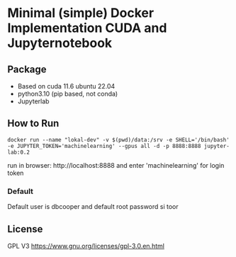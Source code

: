 # Minimal (simple) Docker Implementation CUDA and Jupyternotebook
## Package
- Based on cuda 11.6 ubuntu 22.04
- python3.10 (pip based, not conda)
- Jupyterlab

## How to Run
```
docker run --name "lokal-dev" -v $(pwd)/data:/srv -e SHELL='/bin/bash' -e JUPYTER_TOKEN='machinelearning' --gpus all -d -p 8888:8888 jupyter-lab:0.2
```
run in browser:
http://localhost:8888 and enter 'machinelearning' for login token

### Default
Default user is dbcooper and default root password si toor

## License
GPL V3 https://www.gnu.org/licenses/gpl-3.0.en.html